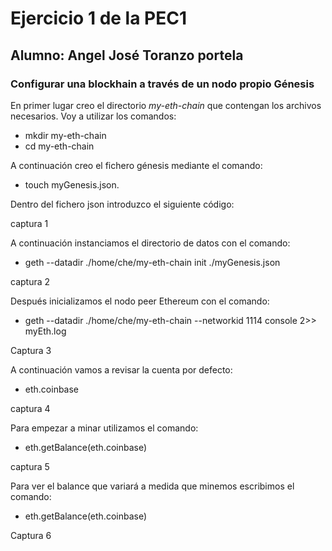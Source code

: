 # Ejercicio 1 de la PEC1
## Alumno: Angel José Toranzo portela
### Configurar una blockhain a través de un nodo propio Génesis

En primer lugar creo el directorio *my-eth-chain* que contengan los archivos necesarios. Voy a utilizar los comandos: 
- mkdir my-eth-chain
- cd my-eth-chain

A continuación creo el fichero génesis mediante el comando: 
- touch myGenesis.json. 

Dentro del fichero json introduzco el siguiente código:

captura 1

A continuación instanciamos el directorio de datos con el comando:
- geth --datadir ./home/che/my-eth-chain  init ./myGenesis.json

captura 2

Después inicializamos el nodo peer Ethereum con el comando:

- geth --datadir ./home/che/my-eth-chain --networkid 1114 console 2>> myEth.log

Captura 3

A continuación vamos a revisar la cuenta por defecto:
- eth.coinbase

captura 4

Para empezar a minar utilizamos el comando:
- eth.getBalance(eth.coinbase)

captura 5

Para ver el balance que variará a medida que minemos escribimos el comando:

- eth.getBalance(eth.coinbase)

Captura 6








 







